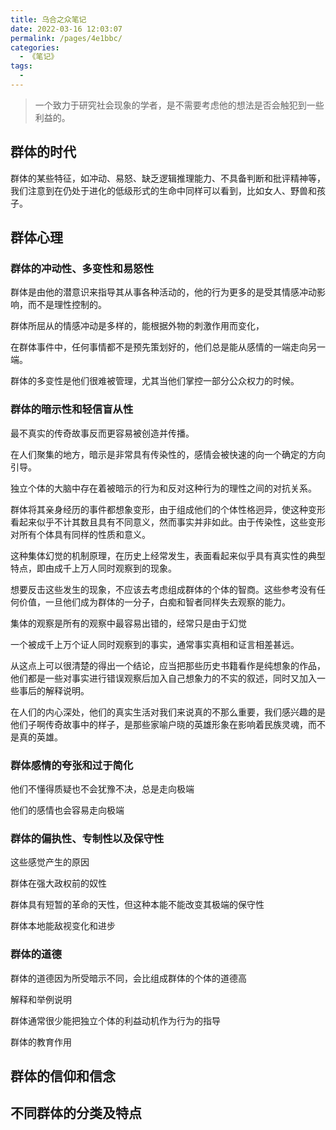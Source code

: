 ```yaml
---
title: 乌合之众笔记
date: 2022-03-16 12:03:07
permalink: /pages/4e1bbc/
categories:
  - 《笔记》
tags:
  - 
---
```

> 一个致力于研究社会现象的学者，是不需要考虑他的想法是否会触犯到一些利益的。

## 群体的时代

群体的某些特征，如冲动、易怒、缺乏逻辑推理能力、不具备判断和批评精神等，我们注意到在仍处于进化的低级形式的生命中同样可以看到，比如女人、野兽和孩子。

## 群体心理

### 群体的冲动性、多变性和易怒性

群体是由他的潜意识来指导其从事各种活动的，他的行为更多的是受其情感冲动影响，而不是理性控制的。

群体所屈从的情感冲动是多样的，能根据外物的刺激作用而变化，

在群体事件中，任何事情都不是预先策划好的，他们总是能从感情的一端走向另一端。

群体的多变性是他们很难被管理，尤其当他们掌控一部分公众权力的时候。

### 群体的暗示性和轻信盲从性

最不真实的传奇故事反而更容易被创造并传播。

在人们聚集的地方，暗示是非常具有传染性的，感情会被快速的向一个确定的方向引导。

独立个体的大脑中存在着被暗示的行为和反对这种行为的理性之间的对抗关系。

群体将其亲身经历的事件都想象变形，由于组成他们的个体性格迥异，使这种变形看起来似乎不计其数且具有不同意义，然而事实并非如此。由于传染性，这些变形对所有个体具有同样的性质和意义。

这种集体幻觉的机制原理，在历史上经常发生，表面看起来似乎具有真实性的典型特点，即由成千上万人同时观察到的现象。

想要反击这些发生的现象，不应该去考虑组成群体的个体的智商。这些参考没有任何价值，一旦他们成为群体的一分子，白痴和智者同样失去观察的能力。

集体的观察是所有的观察中最容易出错的，经常只是由于幻觉

一个被成千上万个证人同时观察到的事实，通常事实真相和证言相差甚远。

从这点上可以很清楚的得出一个结论，应当把那些历史书籍看作是纯想象的作品，他们都是一些对事实进行错误观察后加入自己想象力的不实的叙述，同时又加入一些事后的解释说明。

在人们的内心深处，他们的真实生活对我们来说真的不那么重要，我们感兴趣的是他们子啊传奇故事中的样子，是那些家喻户晓的英雄形象在影响着民族灵魂，而不是真的英雄。

### 群体感情的夸张和过于简化





他们不懂得质疑也不会犹豫不决，总是走向极端

他们的感情也会容易走向极端

### 群体的偏执性、专制性以及保守性

这些感觉产生的原因

群体在强大政权前的奴性

群体具有短暂的革命的天性，但这种本能不能改变其极端的保守性

群体本地能敌视变化和进步

### 群体的道德



群体的道德因为所受暗示不同，会比组成群体的个体的道德高

解释和举例说明

群体通常很少能把独立个体的利益动机作为行为的指导

群体的教育作用



## 群体的信仰和信念

## 不同群体的分类及特点

































